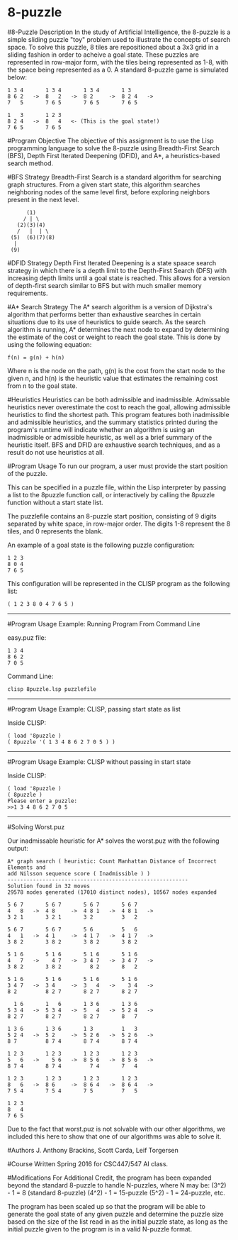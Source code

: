 # 8-puzzle

#8-Puzzle Description
In the study of Artificial Intelligence, the 8-puzzle is a 
simple sliding puzzle "toy" problem used to illustrate the 
concepts of search space. To solve this puzzle, 8 tiles are 
repositioned about a 3x3 grid in a sliding fashion in order 
to acheive a goal state. These puzzles are represented in 
row-major form, with the tiles being represented as 1-8, with 
the space being represented as a 0. A standard 8-puzzle game is 
simulated below:

    1 3 4       1 3 4       1 3 4       1 3         
    8 6 2   ->  8   2   ->  8 2     ->  8 2 4   ->  
    7   5       7 6 5       7 6 5       7 6 5       

    1   3       1 2 3       
    8 2 4   ->  8   4   <- (This is the goal state!)    
    7 6 5       7 6 5       

#Program Objective
The objective of this assignment is to use the Lisp programming 
language to solve the 8-puzzle using Breadth-First Search (BFS), 
Depth First Iterated Deepening (DFID), and A*, a heuristics-based 
search method.

#BFS Strategy
Breadth-First Search is a standard algorithm for searching graph 
structures. From a given start state, this algorithm searches 
neighboring nodes of the same level first, before exploring 
neighbors present in the next level.

          (1)
         / | \
       (2)(3)(4)
       /   |  | \
     (5)  (6)(7)(8)
      |
     (9)
     
     
#DFID Strategy
Depth First Iterated Deepening is a state spaace search strategy 
in which there is a depth limit to the Depth-First Search (DFS) 
with increasing depth limits until a goal state is reached. This 
allows for a version of depth-first search similar to BFS but with 
much smaller memory requirements. 

#A* Search Strategy
The A* search algorithm is a version of Dijkstra's algorithm that 
performs better than exhaustive searches in certain situations due to 
its use of heuristics to guide search.
As the search algorithm is running, A* determines the next node to 
expand by determining the estimate of the cost or weight to reach 
the goal state. This is done by using the following equation:

    f(n) = g(n) + h(n)

Where n is the node on the path, g(n) is the cost from the start 
node to the given n, and h(n) is the heuristic value that estimates 
the remaining cost from n to the goal state.

#Heuristics
Heuristics can be both admissible and inadmissible. Admissable 
heuristics never overestimate the cost to reach the goal, allowing 
admissible heuristics to find the shortest path. This program features 
both inadmissible and admissible heuristics, and the summary statistics 
printed during the program's runtime will indicate whether an algorithm 
is using an inadmissible or admissible heuristic, as well as a brief 
summary of the heuristic itself. BFS and DFID are exhaustive search 
techniques, and as a result do not use heuristics at all.

#Program Usage
To run our program, a user must provide the start position of the puzzle.


This can be specified in a puzzle file, within the Lisp interpreter by 
passing a list to the 8puzzle function call, or interactively by calling 
the 8puzzle function without a start state list.

The puzzlefile contains an 8-puzzle start position, consisting of 9 digits 
separated by white space, in row-major order. The digits 1-8 represent 
the 8 tiles, and 0 represents the blank.

An example of a goal state is the following puzzle configuration:

    1 2 3       
    8 0 4 
    7 6 5

This configuration will be represented in the CLISP program as the 
following list:

    ( 1 2 3 8 0 4 7 6 5 )
    
------------------------------------------------------------

#Program Usage Example: Running Program From Command Line

easy.puz file:

    1 3 4 
    8 6 2 
    7 0 5

Command Line: 

    clisp 8puzzle.lsp puzzlefile

------------------------------------------------------------

#Program Usage Example: CLISP, passing start state as list

Inside CLISP:

    ( load '8puzzle )
    ( 8puzzle '( 1 3 4 8 6 2 7 0 5 ) )

------------------------------------------------------------

#Program Usage Example: CLISP without passing in start state

Inside CLISP:

    ( load '8puzzle )
    ( 8puzzle )
    Please enter a puzzle:
    >>1 3 4 8 6 2 7 0 5

------------------------------------------------------------


#Solving Worst.puz

Our inadmissable heuristic for A* solves the worst.puz with the following output:

    A* graph search ( heuristic: Count Manhattan Distance of Incorrect Elements and 
    add Nilsson sequence score ( Inadmissible ) )
    ---------------------------------------------------------
    Solution found in 32 moves
    29578 nodes generated (17010 distinct nodes), 10567 nodes expanded

    5 6 7       5 6 7       5 6 7       5 6 7       
    4   8   ->  4 8     ->  4 8 1   ->  4 8 1   ->  
    3 2 1       3 2 1       3 2         3   2       

    5 6 7       5 6 7       5 6         5   6       
    4   1   ->  4 1     ->  4 1 7   ->  4 1 7   ->  
    3 8 2       3 8 2       3 8 2       3 8 2       

    5 1 6       5 1 6       5 1 6       5 1 6       
    4   7   ->    4 7   ->  3 4 7   ->  3 4 7   ->  
    3 8 2       3 8 2         8 2       8   2       

    5 1 6       5 1 6       5 1 6       5 1 6       
    3 4 7   ->  3 4     ->  3   4   ->    3 4   ->  
    8 2         8 2 7       8 2 7       8 2 7       

      1 6       1   6       1 3 6       1 3 6       
    5 3 4   ->  5 3 4   ->  5   4   ->  5 2 4   ->  
    8 2 7       8 2 7       8 2 7       8   7       

    1 3 6       1 3 6       1 3         1   3       
    5 2 4   ->  5 2     ->  5 2 6   ->  5 2 6   ->  
    8 7         8 7 4       8 7 4       8 7 4       

    1 2 3       1 2 3       1 2 3       1 2 3       
    5   6   ->    5 6   ->  8 5 6   ->  8 5 6   ->  
    8 7 4       8 7 4         7 4       7   4       

    1 2 3       1 2 3       1 2 3       1 2 3       
    8   6   ->  8 6     ->  8 6 4   ->  8 6 4   ->  
    7 5 4       7 5 4       7 5         7   5       

    1 2 3       
    8   4       
    7 6 5
    
Due to the fact that worst.puz is not solvable with our other algorithms,
we included this here to show that one of our algorithms was able to solve it.

#Authors
J. Anthony Brackins, Scott Carda, Leif Torgersen

#Course
Written Spring 2016 for CSC447/547 AI class.

#Modifications
For Additional Credit, the program has been expanded beyond the 
standard 8-puzzle to handle N-puzzles, where N may be:
(3^2) - 1 = 8 (standard 8-puzzle)
(4^2) - 1 = 15-puzzle
(5^2) - 1 = 24-puzzle, etc.

The program has been scaled up so that the program will be able to 
generate the goal state of any given puzzle and determine the puzzle 
size based on the size of the list read in as the initial puzzle state,
as long as the initial puzzle given to the program is in a valid 
N-puzzle format.

